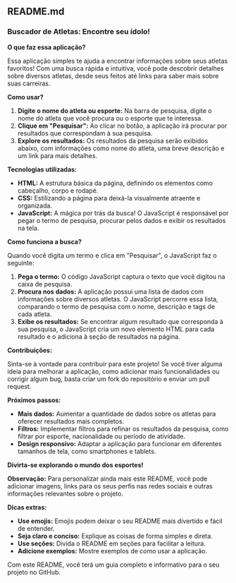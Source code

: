 ## **README.md**

### **Buscador de Atletas: Encontre seu ídolo!** 

**O que faz essa aplicação?**

Essa aplicação simples te ajuda a encontrar informações sobre seus atletas favoritos! Com uma busca rápida e intuitiva, você pode descobrir detalhes sobre diversos atletas, desde seus feitos até links para saber mais sobre suas carreiras.

**Como usar?**

1. **Digite o nome do atleta ou esporte:** Na barra de pesquisa, digite o nome do atleta que você procura ou o esporte que te interessa.
2. **Clique em "Pesquisar":** Ao clicar no botão, a aplicação irá procurar por resultados que correspondam à sua pesquisa.
3. **Explore os resultados:** Os resultados da pesquisa serão exibidos abaixo, com informações como nome do atleta, uma breve descrição e um link para mais detalhes.

**Tecnologias utilizadas:**

* **HTML:** A estrutura básica da página, definindo os elementos como cabeçalho, corpo e rodapé.
* **CSS:** Estilizando a página para deixá-la visualmente atraente e organizada.
* **JavaScript:** A mágica por trás da busca! O JavaScript é responsável por pegar o termo de pesquisa, procurar pelos dados e exibir os resultados na tela.

**Como funciona a busca?**

Quando você digita um termo e clica em "Pesquisar", o JavaScript faz o seguinte:

1. **Pega o termo:** O código JavaScript captura o texto que você digitou na caixa de pesquisa.
2. **Procura nos dados:** A aplicação possui uma lista de dados com informações sobre diversos atletas. O JavaScript percorre essa lista, comparando o termo de pesquisa com o nome, descrição e tags de cada atleta.
3. **Exibe os resultados:** Se encontrar algum resultado que corresponda à sua pesquisa, o JavaScript cria um novo elemento HTML para cada resultado e o adiciona à seção de resultados na página.

**Contribuições:**

Sinta-se à vontade para contribuir para este projeto! Se você tiver alguma ideia para melhorar a aplicação, como adicionar mais funcionalidades ou corrigir algum bug, basta criar um fork do repositório e enviar um pull request.

**Próximos passos:**

* **Mais dados:** Aumentar a quantidade de dados sobre os atletas para oferecer resultados mais completos.
* **Filtros:** Implementar filtros para refinar os resultados da pesquisa, como filtrar por esporte, nacionalidade ou período de atividade.
* **Design responsivo:** Adaptar a aplicação para funcionar em diferentes tamanhos de tela, como smartphones e tablets.

**Divirta-se explorando o mundo dos esportes!**

**Observação:** Para personalizar ainda mais este README, você pode adicionar imagens, links para os seus perfis nas redes sociais e outras informações relevantes sobre o projeto.

**Dicas extras:**

* **Use emojis:** Emojis podem deixar o seu README mais divertido e fácil de entender.
* **Seja claro e conciso:** Explique as coisas de forma simples e direta.
* **Use seções:** Divida o README em seções para facilitar a leitura.
* **Adicione exemplos:** Mostre exemplos de como usar a aplicação.

Com este README, você terá um guia completo e informativo para o seu projeto no GitHub. 
